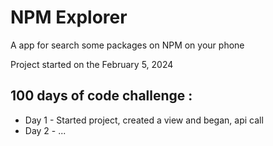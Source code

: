 # NPM Explorer

A app for search some packages on NPM on your phone

Project started on the February 5, 2024

## 100 days of code challenge : 

- Day 1 - Started project, created a view and began, api call
- Day 2 - ...
